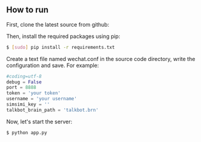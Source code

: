 ## How to run

First, clone the latest source from github:

Then, install the required packages using pip:

```bash
$ [sudo] pip install -r requirements.txt
```

Create a text file named wechat.conf in the source code directory, write the configuration and save. For example:

```python
#coding=utf-8
debug = False
port = 8888
token = 'your token'
username = 'your username'
simsimi_key = ''
talkbot_brain_path = 'talkbot.brn'
```

Now, let's start the server:

```bash
$ python app.py
```
